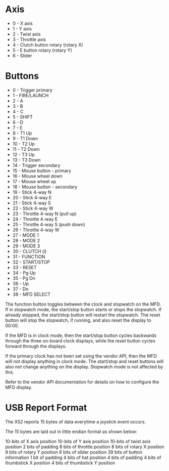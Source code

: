 Axis
====
* 0 - X axis
* 1 - Y axis
* 2 - Twist axis
* 3 - Throttle axis
* 4 - Clutch button rotary (rotary X)
* 5 - E button rotary (rotary Y)
* 6 - Slider

Buttons
=======
*  0 - Trigger primary
*  1 - FIRE/LAUNCH
*  2 - A
*  3 - B
*  4 - C
*  5 - SHIFT
*  6 - D
*  7 - E
*  8 - T1 Up
*  9 - T1 Down
* 10 - T2 Up
* 11 - T2 Down
* 12 - T3 Up
* 13 - T3 Down
* 14 - Trigger secondary
* 15 - Mouse button - primary
* 16 - Mouse wheel down
* 17 - Mouse wheel up
* 18 - Mouse button - secondary
* 19 - Stick 4-way N
* 20 - Stick 4-way E
* 21 - Stick 4-way S
* 22 - Stick 4-way W
* 23 - Throttle 4-way N (pull up)
* 24 - Throttle 4-way E
* 25 - Throttle 4-way S (push down)
* 26 - Throttle 4-way W
* 27 - MODE 1
* 28 - MODE 2
* 29 - MODE 3
* 30 - CLUTCH (i)
* 31 - FUNCTION
* 32 - START/STOP
* 33 - RESET
* 34 - Pg Up
* 35 - Pg Dn
* 36 - Up
* 37 - Dn
* 38 - MFD SELECT

The function button toggles between the clock and stopwatch on
the MFD. If in stopwatch mode, the start/stop button starts or
stops the stopwatch. If already stopped, the start/stop button
will restart the stopwatch. The reset button will stop the
stopwatch, if running, and also reset the display to 00:00.

If the MFD is in clock mode, then the start/stop button cycles
backwards through the three on-board clock displays, while the
reset button cycles forward through the displays.

If the primary clock has not been set using the vendor API,
then the MFD will not display anything in clock mode. The
start/stop and reset buttons will also not change anything
on the display. Stopwatch mode is not affected by this.

Refer to the vendor API documentation for details on how to
configure the MFD display.

USB Report Format
=================
The X52 reports 15 bytes of data everytime a joystick event occurs.

The 15 bytes are laid out in little endian format as shown below:

10-bits of X axis position
10-bits of Y axis position
10-bits of twist axis position
2 bits of padding
8 bits of throttle position
8 bits of rotary X position
8 bits of rotary Y position
8 bits of slider position
39 bits of button information
1 bit of padding
4 bits of hat position
4 bits of padding
4 bits of thumbstick X position
4 bits of thumbstick Y position
